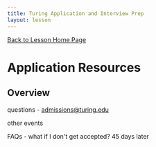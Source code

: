 ```yaml
---
title: Turing Application and Interview Prep
layout: lesson
---
```


<a href="../">Back to Lesson Home Page</a>

# Application Resources

## Overview

questions - admissions@turing.edu

other events

FAQs - what if I don't get accepted? 45 days later